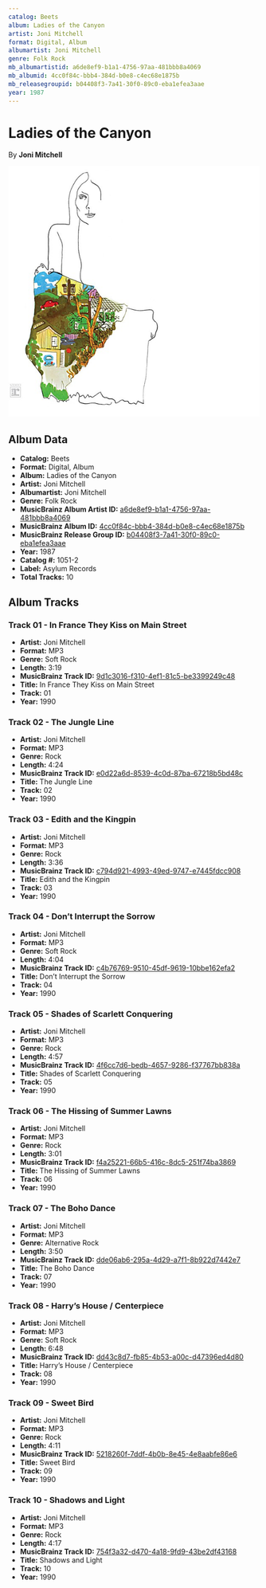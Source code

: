 ```yaml
---
catalog: Beets
album: Ladies of the Canyon
artist: Joni Mitchell
format: Digital, Album
albumartist: Joni Mitchell
genre: Folk Rock
mb_albumartistid: a6de8ef9-b1a1-4756-97aa-481bbb8a4069
mb_albumid: 4cc0f84c-bbb4-384d-b0e8-c4ec68e1875b
mb_releasegroupid: b04408f3-7a41-30f0-89c0-eba1efea3aae
year: 1987
---
```


# Ladies of the Canyon

By **Joni Mitchell**

![](../../assets/beetscovers/Joni_Mitchell-Ladies_of_the_Canyon.jpg)

## Album Data

- **Catalog:** Beets
- **Format:** Digital, Album
- **Album:** Ladies of the Canyon
- **Artist:** Joni Mitchell
- **Albumartist:** Joni Mitchell
- **Genre:** Folk Rock
- **MusicBrainz Album Artist ID:** [a6de8ef9-b1a1-4756-97aa-481bbb8a4069](https://musicbrainz.org/artist/a6de8ef9-b1a1-4756-97aa-481bbb8a4069)
- **MusicBrainz Album ID:** [4cc0f84c-bbb4-384d-b0e8-c4ec68e1875b](https://musicbrainz.org/release/4cc0f84c-bbb4-384d-b0e8-c4ec68e1875b)
- **MusicBrainz Release Group ID:** [b04408f3-7a41-30f0-89c0-eba1efea3aae](https://musicbrainz.org/release-group/b04408f3-7a41-30f0-89c0-eba1efea3aae)
- **Year:** 1987
- **Catalog #:** 1051-2
- **Label:** Asylum Records
- **Total Tracks:** 10

## Album Tracks

### Track 01 - In France They Kiss on Main Street

- **Artist:** Joni Mitchell
- **Format:** MP3
- **Genre:** Soft Rock
- **Length:** 3:19
- **MusicBrainz Track ID:** [9d1c3016-f310-4ef1-81c5-be3399249c48](https://musicbrainz.org/recording/9d1c3016-f310-4ef1-81c5-be3399249c48)
- **Title:** In France They Kiss on Main Street
- **Track:** 01
- **Year:** 1990

### Track 02 - The Jungle Line

- **Artist:** Joni Mitchell
- **Format:** MP3
- **Genre:** Rock
- **Length:** 4:24
- **MusicBrainz Track ID:** [e0d22a6d-8539-4c0d-87ba-67218b5bd48c](https://musicbrainz.org/recording/e0d22a6d-8539-4c0d-87ba-67218b5bd48c)
- **Title:** The Jungle Line
- **Track:** 02
- **Year:** 1990

### Track 03 - Edith and the Kingpin

- **Artist:** Joni Mitchell
- **Format:** MP3
- **Genre:** Rock
- **Length:** 3:36
- **MusicBrainz Track ID:** [c794d921-4993-49ed-9747-e7445fdcc908](https://musicbrainz.org/recording/c794d921-4993-49ed-9747-e7445fdcc908)
- **Title:** Edith and the Kingpin
- **Track:** 03
- **Year:** 1990

### Track 04 - Don’t Interrupt the Sorrow

- **Artist:** Joni Mitchell
- **Format:** MP3
- **Genre:** Soft Rock
- **Length:** 4:04
- **MusicBrainz Track ID:** [c4b76769-9510-45df-9619-10bbe162efa2](https://musicbrainz.org/recording/c4b76769-9510-45df-9619-10bbe162efa2)
- **Title:** Don’t Interrupt the Sorrow
- **Track:** 04
- **Year:** 1990

### Track 05 - Shades of Scarlett Conquering

- **Artist:** Joni Mitchell
- **Format:** MP3
- **Genre:** Rock
- **Length:** 4:57
- **MusicBrainz Track ID:** [4f6cc7d6-bedb-4657-9286-f37767bb838a](https://musicbrainz.org/recording/4f6cc7d6-bedb-4657-9286-f37767bb838a)
- **Title:** Shades of Scarlett Conquering
- **Track:** 05
- **Year:** 1990

### Track 06 - The Hissing of Summer Lawns

- **Artist:** Joni Mitchell
- **Format:** MP3
- **Genre:** Rock
- **Length:** 3:01
- **MusicBrainz Track ID:** [f4a25221-66b5-416c-8dc5-251f74ba3869](https://musicbrainz.org/recording/f4a25221-66b5-416c-8dc5-251f74ba3869)
- **Title:** The Hissing of Summer Lawns
- **Track:** 06
- **Year:** 1990

### Track 07 - The Boho Dance

- **Artist:** Joni Mitchell
- **Format:** MP3
- **Genre:** Alternative Rock
- **Length:** 3:50
- **MusicBrainz Track ID:** [dde06ab6-295a-4d29-a7f1-8b922d7442e7](https://musicbrainz.org/recording/dde06ab6-295a-4d29-a7f1-8b922d7442e7)
- **Title:** The Boho Dance
- **Track:** 07
- **Year:** 1990

### Track 08 - Harry’s House / Centerpiece

- **Artist:** Joni Mitchell
- **Format:** MP3
- **Genre:** Soft Rock
- **Length:** 6:48
- **MusicBrainz Track ID:** [dd43c8d7-fb85-4b53-a00c-d47396ed4d80](https://musicbrainz.org/recording/dd43c8d7-fb85-4b53-a00c-d47396ed4d80)
- **Title:** Harry’s House / Centerpiece
- **Track:** 08
- **Year:** 1990

### Track 09 - Sweet Bird

- **Artist:** Joni Mitchell
- **Format:** MP3
- **Genre:** Rock
- **Length:** 4:11
- **MusicBrainz Track ID:** [5218260f-7ddf-4b0b-8e45-4e8aabfe86e6](https://musicbrainz.org/recording/5218260f-7ddf-4b0b-8e45-4e8aabfe86e6)
- **Title:** Sweet Bird
- **Track:** 09
- **Year:** 1990

### Track 10 - Shadows and Light

- **Artist:** Joni Mitchell
- **Format:** MP3
- **Genre:** Rock
- **Length:** 4:17
- **MusicBrainz Track ID:** [754f3a32-d470-4a18-9fd9-43be2df43168](https://musicbrainz.org/recording/754f3a32-d470-4a18-9fd9-43be2df43168)
- **Title:** Shadows and Light
- **Track:** 10
- **Year:** 1990

